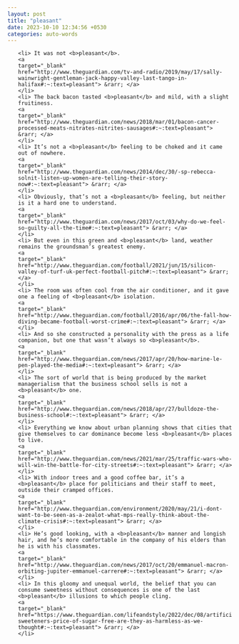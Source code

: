 ```yaml
---
layout: post
title: "pleasant"
date: 2023-10-10 12:34:56 +0530
categories: auto-words
---
```

<ol>

    <li> It was not <b>pleasant</b>.
    <a 
    target="_blank" 
    href="http://www.theguardian.com/tv-and-radio/2019/may/17/sally-wainwright-gentleman-jack-happy-valley-last-tango-in-halifax#:~:text=pleasant"> &rarr; </a>
    </li>
    <li> The back bacon tasted <b>pleasant</b> and mild, with a slight fruitiness.
    <a 
    target="_blank" 
    href="http://www.theguardian.com/news/2018/mar/01/bacon-cancer-processed-meats-nitrates-nitrites-sausages#:~:text=pleasant"> &rarr; </a>
    </li>
    <li> It’s not a <b>pleasant</b> feeling to be choked and it came out of nowhere.
    <a 
    target="_blank" 
    href="http://www.theguardian.com/news/2014/dec/30/-sp-rebecca-solnit-listen-up-women-are-telling-their-story-now#:~:text=pleasant"> &rarr; </a>
    </li>
    <li> Obviously, that’s not a <b>pleasant</b> feeling, but neither is it a hard one to understand.
    <a 
    target="_blank" 
    href="http://www.theguardian.com/news/2017/oct/03/why-do-we-feel-so-guilty-all-the-time#:~:text=pleasant"> &rarr; </a>
    </li>
    <li> But even in this green and <b>pleasant</b> land, weather remains the groundsman’s greatest enemy.
    <a 
    target="_blank" 
    href="http://www.theguardian.com/football/2021/jun/15/silicon-valley-of-turf-uk-perfect-football-pitch#:~:text=pleasant"> &rarr; </a>
    </li>
    <li> The room was often cool from the air conditioner, and it gave one a feeling of <b>pleasant</b> isolation.
    <a 
    target="_blank" 
    href="http://www.theguardian.com/football/2016/apr/06/the-fall-how-diving-became-football-worst-crime#:~:text=pleasant"> &rarr; </a>
    </li>
    <li> And so she constructed a personality with the press as a life companion, but one that wasn’t always so <b>pleasant</b>.
    <a 
    target="_blank" 
    href="http://www.theguardian.com/news/2017/apr/20/how-marine-le-pen-played-the-media#:~:text=pleasant"> &rarr; </a>
    </li>
    <li> The sort of world that is being produced by the market managerialism that the business school sells is not a <b>pleasant</b> one.
    <a 
    target="_blank" 
    href="http://www.theguardian.com/news/2018/apr/27/bulldoze-the-business-school#:~:text=pleasant"> &rarr; </a>
    </li>
    <li> Everything we know about urban planning shows that cities that give themselves to car dominance become less <b>pleasant</b> places to live.
    <a 
    target="_blank" 
    href="http://www.theguardian.com/news/2021/mar/25/traffic-wars-who-will-win-the-battle-for-city-streets#:~:text=pleasant"> &rarr; </a>
    </li>
    <li> With indoor trees and a good coffee bar, it’s a <b>pleasant</b> place for politicians and their staff to meet, outside their cramped offices.
    <a 
    target="_blank" 
    href="http://www.theguardian.com/environment/2020/may/21/i-dont-want-to-be-seen-as-a-zealot-what-mps-really-think-about-the-climate-crisis#:~:text=pleasant"> &rarr; </a>
    </li>
    <li> He’s good looking, with a <b>pleasant</b> manner and longish hair, and he’s more comfortable in the company of his elders than he is with his classmates.
    <a 
    target="_blank" 
    href="http://www.theguardian.com/news/2017/oct/20/emmanuel-macron-orbiting-jupiter-emmanuel-carrere#:~:text=pleasant"> &rarr; </a>
    </li>
    <li> In this gloomy and unequal world, the belief that you can consume sweetness without consequences is one of the last <b>pleasant</b> illusions to which people cling.
    <a 
    target="_blank" 
    href="https://www.theguardian.com/lifeandstyle/2022/dec/08/artificial-sweeteners-price-of-sugar-free-are-they-as-harmless-as-we-thought#:~:text=pleasant"> &rarr; </a>
    </li>